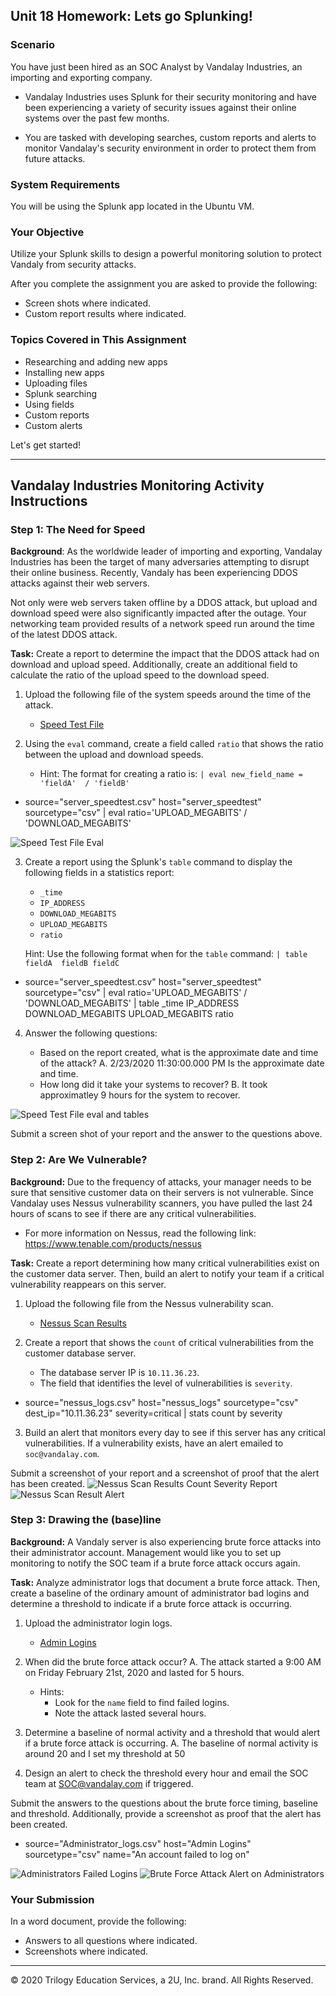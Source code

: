 ## Unit 18 Homework: Lets go Splunking!

### Scenario

You have just been hired as an SOC Analyst by Vandalay Industries, an importing and exporting company.
 
- Vandalay Industries uses Splunk for their security monitoring and have been experiencing a variety of security issues against their online systems over the past few months. 
 
- You are tasked with developing searches, custom reports and alerts to monitor Vandalay's security environment in order to protect them from future attacks.


### System Requirements 

You will be using the Splunk app located in the Ubuntu VM.


### Your Objective 

Utilize your Splunk skills to design a powerful monitoring solution to protect Vandaly from security attacks.

After you complete the assignment you are asked to provide the following:

- Screen shots where indicated.
- Custom report results where indicated.

### Topics Covered in This Assignment

- Researching and adding new apps
- Installing new apps
- Uploading files
- Splunk searching
- Using fields
- Custom reports
- Custom alerts

Let's get started!

---

## Vandalay Industries Monitoring Activity Instructions


### Step 1: The Need for Speed 

**Background**: As the worldwide leader of importing and exporting, Vandalay Industries has been the target of many adversaries attempting to disrupt their online business. Recently, Vandaly has been experiencing DDOS attacks against their web servers.

Not only were web servers taken offline by a DDOS attack, but upload and download speed were also significantly impacted after the outage. Your networking team provided results of a network speed run around the time of the latest DDOS attack.

**Task:** Create a report to determine the impact that the DDOS attack had on download and upload speed. Additionally, create an additional field to calculate the ratio of the upload speed to the download speed.


1.  Upload the following file of the system speeds around the time of the attack.
    - [Speed Test File](resources/server_speedtest.csv)

2. Using the `eval` command, create a field called `ratio` that shows the ratio between the upload and download speeds.
   - Hint: The format for creating a ratio is: `| eval new_field_name = 'fieldA'  / 'fieldB'`
- source="server_speedtest.csv" host="server_speedtest" sourcetype="csv" | eval ratio='UPLOAD_MEGABITS' / 'DOWNLOAD_MEGABITS'
  
![Speed Test File Eval](https://user-images.githubusercontent.com/90003359/151040129-e48307dd-aa0c-4a4c-b4c0-b04db9b0d2db.png)

3. Create a report using the Splunk's `table` command to display the following fields in a statistics report:
    - `_time`
    - `IP_ADDRESS`
    - `DOWNLOAD_MEGABITS`
    - `UPLOAD_MEGABITS`
    - `ratio`
  
   Hint: Use the following format when for the `table` command: `| table fieldA  fieldB fieldC`
- source="server_speedtest.csv" host="server_speedtest" sourcetype="csv" | eval ratio='UPLOAD_MEGABITS' / 'DOWNLOAD_MEGABITS' | table _time IP_ADDRESS DOWNLOAD_MEGABITS UPLOAD_MEGABITS ratio

4. Answer the following questions:

    - Based on the report created, what is the approximate date and time of the attack? 
      A. 2/23/2020 11:30:00.000 PM Is the approximate date and time.
    - How long did it take your systems to recover?
      B. It took approximatley 9 hours for the system to recover.
      
![Speed Test File eval and tables](https://user-images.githubusercontent.com/90003359/151040190-2f5690a9-95f9-4fd9-b1c5-ed62371262a9.png)

Submit a screen shot of your report and the answer to the questions above.
 
### Step 2: Are We Vulnerable? 

**Background:**  Due to the frequency of attacks, your manager needs to be sure that sensitive customer data on their servers is not vulnerable. Since Vandalay uses Nessus vulnerability scanners, you have pulled the last 24 hours of scans to see if there are any critical vulnerabilities.

  - For more information on Nessus, read the following link: https://www.tenable.com/products/nessus

**Task:** Create a report determining how many critical vulnerabilities exist on the customer data server. Then, build an alert to notify your team if a critical vulnerability reappears on this server.

1. Upload the following file from the Nessus vulnerability scan.
   - [Nessus Scan Results](resources/nessus_logs.csv)

2. Create a report that shows the `count` of critical vulnerabilities from the customer database server.
   - The database server IP is `10.11.36.23`.
   - The field that identifies the level of vulnerabilities is `severity`.
- source="nessus_logs.csv" host="nessus_logs" sourcetype="csv" dest_ip="10.11.36.23" severity=critical | stats count by severity
      
3. Build an alert that monitors every day to see if this server has any critical vulnerabilities. If a vulnerability exists, have an alert emailed to `soc@vandalay.com`.

Submit a screenshot of your report and a screenshot of proof that the alert has been created.
![Nessus Scan Results Count Severity Report](https://user-images.githubusercontent.com/90003359/151046762-51dab79d-81f4-40b8-bb28-b64e09a0813a.png)
![Nessus Scan Result Alert](https://user-images.githubusercontent.com/90003359/151046796-3fc50f99-f1c7-4bbc-8353-0d10de0282e5.png)


### Step 3: Drawing the (base)line

**Background:**  A Vandaly server is also experiencing brute force attacks into their administrator account. Management would like you to set up monitoring to notify the SOC team if a brute force attack occurs again.


**Task:** Analyze administrator logs that document a brute force attack. Then, create a baseline of the ordinary amount of administrator bad logins and determine a threshold to indicate if a brute force attack is occurring.

1. Upload the administrator login logs.
   - [Admin Logins](resources/Administrator_logs.csv)

2. When did the brute force attack occur?
A. The attack started a 9:00 AM on Friday February 21st, 2020 and lasted for 5 hours.
   - Hints:
     - Look for the `name` field to find failed logins.
     - Note the attack lasted several hours.

      
3. Determine a baseline of normal activity and a threshold that would alert if a brute force attack is occurring.
A. The baseline of normal activity is around 20 and I set my threshold at 50

4. Design an alert to check the threshold every hour and email the SOC team at SOC@vandalay.com if triggered. 

Submit the answers to the questions about the brute force timing, baseline and threshold. Additionally, provide a screenshot as proof that the alert has been created.
 - source="Administrator_logs.csv" host="Admin Logins" sourcetype="csv" name="An account failed to log on"
 
 ![Administrators Failed Logins](https://user-images.githubusercontent.com/90003359/151052312-988f461f-1ded-40e2-9a7e-174810e2d564.png)
 ![Brute Force Attack Alert on Administrators](https://user-images.githubusercontent.com/90003359/151052341-29071121-d013-41d3-9fb6-729a9687d315.png)

### Your Submission
  
In a word document, provide the following:
  - Answers to all questions where indicated. 
  - Screenshots where indicated.

---

© 2020 Trilogy Education Services, a 2U, Inc. brand. All Rights Reserved.
